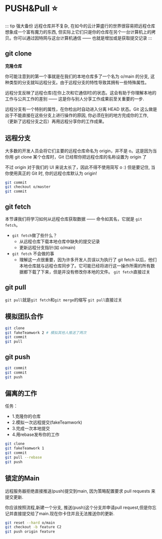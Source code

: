 # PUSH&Pull :star:

::: tip 强大备份
远程仓库并不复杂, 在如今的云计算盛行的世界很容易把远程仓库想象成一个富有魔力的东西, 但实际上它们只是你的仓库在另个一台计算机上的拷贝。你可以通过因特网与这台计算机通信 —— 也就是增加或是获取提交记录
:::



## git clone
**克隆仓库**

你可能注意到的第一个事就是在我们的本地仓库多了一个名为 o/main 的分支, 这种类型的分支就叫远程分支。由于远程分支的特性导致其拥有一些特殊属性。

远程分支反映了远程仓库(在你上次和它通信时)的状态。这会有助于你理解本地的工作与公共工作的差别 —— 这是你与别人分享工作成果前至关重要的一步.

远程分支有一个特别的属性，在你检出时自动进入分离 HEAD 状态。Git 这么做是出于不能直接在这些分支上进行操作的原因, 你必须在别的地方完成你的工作, （更新了远程分支之后）再用远程分享你的工作成果。

## 远程分支
大多数的开发人员会将它们主要的远程仓库命名为 origin，并不是 o。这是因为当你用 git clone 某个仓库时，Git 已经帮你把远程仓库的名称设置为 origin 了

不过 origin 对于我们的 UI 来说太长了，因此不得不使用简写 o :) 但是要记住, 当你使用真正的 Git 时, 你的远程仓库默认为 origin!
```bash
git commit
git checkout o/master
git commit
```
## git fetch
本节课我们将学习如何从远程仓库获取数据 —— 命令如其名，它就是 `git fetch`。
- `git fetch`做了些什么？
  - 从远程仓库下载本地仓库中缺失的提交记录
  - 更新远程分支指针(如 o/main)
- `git fetch` 不会做的事
  - 理解这一点很重要，因为许多开发人员误以为执行了 git fetch 以后，他们本地仓库就与远程仓库同步了。它可能已经将进行这一操作所需的所有数据都下载了下来，但是并没有修改你本地的文件。
`git fetch`直接过关

## git pull
`git pull`就是`git fetch`和`git merge`的缩写
`git pull`直接过关
## 模拟团队合作
```bash
git clone
git fakeTeamwork 2 # 模拟其他人推送了两次
git commit
git pull
```
## git push
```bash
git commit
git commit
git push
```
## 偏离的工作
任务：
- 1.克隆你的仓库
- 2.模拟一次远程提交(fakeTeamwork)
- 3.完成一次本地提交
- 4.用rebase发布你的工作
```bash
git clone
git fakeTeamwork 1
git commit
git pull --rebase
git push
```
## 锁定的Main

远程服务器拒绝直接推送(push)提交到main, 因为策略配置要求 pull requests 来提交更新.

你应该按照流程,新建一个分支, 推送(push)这个分支并申请pull request,但是你忘记并直接提交给了main.现在你卡住并且无法推送你的更新.

```bash
git reset --hard o/main
git checkout -b feature C2
git push origin feature
```